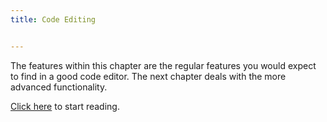 ```yaml
---
title: Code Editing


---
```


The features within this chapter are the regular features you would expect to find in a good code editor. The next chapter deals with the more advanced functionality.

[Click here](/ide/editing/emmet/) to start reading.
